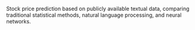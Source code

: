 Stock price prediction based on publicly available textual data, comparing traditional statistical methods, natural language processing, and neural networks.

